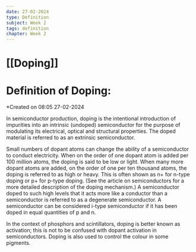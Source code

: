 ```yaml
---
date: 27-02-2024
type: Definition
subject: Week 2
tags: definition
chapter: Week 2
---
```

# [[Doping]]

# Definition of Doping:
*Created on 08:05 27-02-2024

In semiconductor production, doping is the intentional introduction of impurities into an intrinsic (undoped) semiconductor for the purpose of modulating its electrical, optical and structural properties. The doped material is referred to as an extrinsic semiconductor.

Small numbers of dopant atoms can change the ability of a semiconductor to conduct electricity. When on the order of one dopant atom is added per 100 million atoms, the doping is said to be low or light. When many more dopant atoms are added, on the order of one per ten thousand atoms, the doping is referred to as high or heavy. This is often shown as n+ for n-type doping or p+ for p-type doping. (See the article on semiconductors for a more detailed description of the doping mechanism.) A semiconductor doped to such high levels that it acts more like a conductor than a semiconductor is referred to as a degenerate semiconductor. A semiconductor can be considered i-type semiconductor if it has been doped in equal quantities of p and n.

In the context of phosphors and scintillators, doping is better known as activation; this is not to be confused with dopant activation in semiconductors. Doping is also used to control the colour in some pigments.
